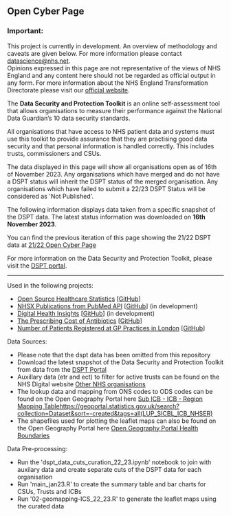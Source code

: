 ## Open Cyber Page

<div class="nhsuk-warning-callout">
  <h3 class="nhsuk-warning-callout__label">
    Important<span class="nhsuk-u-visually-hidden">:</span>
  </h3>
  <p>This project is currently in development. An overview of methodology and caveats are given below. For more information please contact <a href="mailto:datascience@nhs.net">datascience@nhs.net</a>. <br>Opinions expressed in this page are not representative of the views of NHS England and any content here should not be regarded as official output in any form. For more information about the NHS England Transformation Directorate please visit our <a href="https://transform.england.nhs.uk/">official website</a>.
   </p>
</div>

The <b>Data Security and Protection Toolkit</b> is an online self-assessment tool that allows organisations to measure their performance against the National Data Guardian’s 10 data security standards.

All organisations that have access to NHS patient data and systems must use this toolkit to provide assurance that they are practising good data security and that personal information is handled correctly. This includes trusts, commissioners and CSUs.

The data displayed in this page will show all organisations open as of 16th of November 2023. Any organisations which have merged and do not have a DSPT status will inherit the DSPT status of the merged organisation. Any organisations which have failed to submit a 22/23 DSPT Status will be considered as 'Not Published'.

The following information displays data taken from a specific snapshot of the DSPT data. The latest status information was downloaded on <b>16th November 2023</b>.

You can find the previous iteration of this page showing the 21/22 DSPT data at <a href="https://nhsx.github.io/open-cyber/21_22">21/22 Open Cyber Page</a>

For more information on the Data Security and Protection Toolkit, please visit the <a href="https://www.dsptoolkit.nhs.uk/">DSPT portal</a>.

<hr class="nhsuk-u-margin-top-0 nhsuk-u-margin-bottom-6">

Used in the following projects:
 - [Open Source Healthcare Statistics](https://nhsx.github.io/open-health-statistics/) [[GitHub](https://github.com/nhsx/open-health-statistics)]
 - [NHSX Publications from PubMed API](nhsx.github.io/nhsx-publications) [[GitHub](https://github.com/nhsx/nhsx-publications)] (in development)
 - [Digital Health Insights](https://nhsx.github.io/digital-health-insights/) [[GitHub](https://github.com/nhsx/digital-health-insights)] (in development)
 - [The Prescribing Cost of Antibiotics](https://mattia-ficarelli.github.io/antibiotic_cost/) [[GitHub](https://github.com/mattia-ficarelli/antibiotic_cost)]
 - [Number of Patients Registered at GP Practices in London](https://mattia-ficarelli.github.io/gp_mapping/) [[GitHub](https://github.com/mattia-ficarelli/gp_mapping)]


Data Sources:
 - Please note that the dspt data has been omitted from this repository
 - Download the latest snapshot of the Data Security and Protection Toolkit from data from the [DSPT Portal](https://www.dsptoolkit.nhs.uk/OrganisationSearch)
 - Auxillary data (etr and ect) to filter for active trusts can be found on the NHS Digital website [Other NHS organisations](https://digital.nhs.uk/services/organisation-data-service/export-data-files/csv-downloads/other-nhs-organisations)
 - The lookup data and mapping from ONS codes to ODS codes can be found on the Open Geography Portal here [Sub ICB - ICB - Region Mapping Table]()https://geoportal.statistics.gov.uk/search?collection=Dataset&sort=-created&tags=all(LUP_SICBL_ICB_NHSER)
 - The shapefiles used for plotting the leaflet maps can also be found on the Open Geography Portal here [Open Geography Portal Health Boundaries](https://geoportal.statistics.gov.uk/search?collection=Dataset&sort=-created&tags=all(LUP_SICBL_ICB_NHSER))

 Data Pre-processing:
 - Run the 'dspt_data_cuts_curation_22_23.ipynb' notebook to join with auxilary data and create separate cuts of the DSPT data for each organisation
 - Run 'main_jan23.R' to create the summary table and bar charts for CSUs, Trusts and ICBs
 - Run '02-geomapping-ICS_22_23.R' to generate the leaflet maps using the curated data

